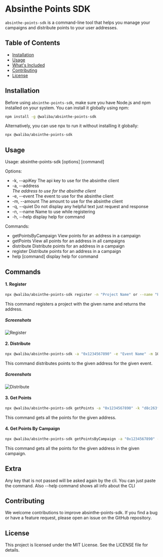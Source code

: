 # Absinthe Points SDK

`absinthe-points-sdk` is a command-line tool that helps you manage your campaigns and distribute points to your user addresses.

## Table of Contents

- [Installation](#installation)
- [Usage](#usage)
- [What's Included](#whats-included)
- [Contributing](#contributing)
- [License](#license)

## Installation

Before using `absinthe-points-sdk`, make sure you have Node.js and npm installed on your system. You can install it globally using npm:

```bash
npm install -g @waliba/absinthe-points-sdk
```

Alternatively, you can use npx to run it without installing it globally:

```bash
npx @waliba/absinthe-points-sdk
```

## Usage

Usage: absinthe-points-sdk [options] [command]

Options:

- -k, --apiKey <apiKey> The api key to use for the absinthe client
- -a, --address <address> The address to use for the absinthe client
- -e, --event <event> The event to use for the absinthe client
- -m, --amount <amount> The amount to use for the absinthe client
- -q, --quiet <quiet> Do not display any helpful text just request and response
- -n, --name <name> Name to use while registering
- -h, --help display help for command

Commands:

- getPointsByCampaign View points for an address in a campaign
- getPoints View all points for an address in all campaigns
- distribute Distribute points for an address in a campaign
- register Distribute points for an address in a campaign
- help [command] display help for command

## Commands

#### 1. Register

```bash
npx @waliba/absinthe-points-sdk register -n "Project Name" or --name "Project Name"
```

This command registers a project with the given name and returns the address.

##### Screenshots

![Register](https://i.postimg.cc/tCmSjKgj/screenshot1-absinthe-points-client.png)

#### 2. Distribute

```bash
npx @waliba/absinthe-points-sdk -a "0x1234567890" -e "Event Name" -m 100
```

This command distributes points to the given address for the given event.

##### Screenshots

![Distribute](https://i.postimg.cc/KvdPQxzR/screenshot2-absinthe-points-client.png)

#### 3. Get Points

```bash
npx @waliba/absinthe-points-sdk getPoints -a "0x1234567890" -k "d8c263fc-c820-49b7-af31-cafe95720322"
```

This command gets all the points for the given address.

#### 4. Get Points By Campaign

```bash
npx @waliba/absinthe-points-sdk getPointsByCampaign -a "0x1234567890" -k "d8c263fc-c820-49b7-af31-cafe95720322"
```

This command gets all the points for the given address in the given campaign.

## Extra

Any key that is not passed will be asked again by the cli. You can just paste the command.
Also --help command shows all info about the CLI

## Contributing

We welcome contributions to improve absinthe-points-sdk. If you find a bug or have a feature request, please open an issue on the GitHub repository.

## License

This project is licensed under the MIT License. See the LICENSE file for details.
